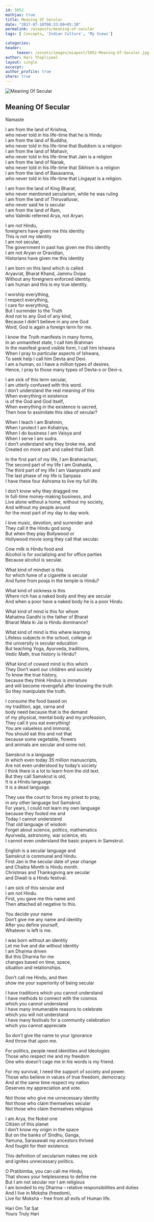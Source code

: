 ```yaml
--- 
id: 5052
mathjax: true  
title: Meaning Of Secular
date: "2017-07-10T08:33:00+05:30"
permalink: /wiaposts/meaning-of-secular
tags: [ Concepts, 'Indian Culture', 'My Views']    

categories: 
header:
     teaser: /assets/images/wiapost/5052-Meaning-Of-Secular.jpg
author: Hari Thapliyaal 
layout: single 
excerpt:  
author_profile: true 
share: true 
---
```


![Meaning Of Secular](/assets/images/wiapost/5052-Meaning-Of-Secular.jpg)

## Meaning Of Secular

    
Namaste    
    
I am from the land of Krishna,     
who never told in his life-time that he is Hindu     
I am from the land of Buddha,     
who never told in his life-time that Buddism is a religion     
I am from the land of Mahavir,     
who never told in his life-time that Jain is a religion     
I am from the land of Nanak,     
who never told in his life-time that Sikhism is a religion     
I am from the land of Basavanna,     
who never told in his life-time that Lingayat is a religion.    
    
I am from the land of King Bharat,     
who never mentioned secularism, while he was ruling     
I am from the land of Thiruvalluvar,     
who never said he is secular     
I am from the land of Ram,     
who Valmiki referred Arya, not Aryan.    
    
I am not Hindu,     
foreigners have given me this identity     
This is not my identity     
I am not secular,     
The government in past has given me this identity     
I am not Aryan or Dravidian,     
Historians have given me this identity    
    
I am born on this land which is called     
Aryavrat, Bharat Khand, Jammu Dvipa     
Without any foreigners enforced identity.     
I am human and this is my true identity.    
    
I worship everything,     
I respect everything,     
I care for everything,     
But I surrender to the Truth     
And not to any God of any kind,     
Because I didn’t believe in any one God     
Word, God is again a foreign term for me.    
    
I know the Truth manifests in many forms,     
In an unmanifest state, I call him Brahman     
In the manifest grand visible form, I call him Ishwara     
When I pray to particular aspects of Ishwara,     
To seek help I call him Devta and Devi.     
I am a human, so I have a million types of desires.     
Hence, I pray to those many types of Devta-s or Devi-s.    
    
I am sick of this term secular,     
I am utterly confused with this word.     
I don’t understand the real meaning of this     
When everything in existence     
is of the God and God itself,     
When everything in the existence is sacred,     
Then how to assimilate this idea of secular?    
    
When I teach I am Brahmin,     
When I protect I am Kshatriya,     
When I do business I am Vaisya and     
When I serve I am sudra.     
I don’t understand why they broke me, and     
Created on more part and called that Dalit.    
    
In the first part of my life, I am Brahmachari,     
The second part of my life I am Grahasta,     
The third part of my life I am Vaanprasthi and     
The last phase of my life is Sanyasa     
I have these four Ashrama to live my full life.    
    
I don’t know why they dragged me     
In full-time money-making business, and     
Live alone without a home, without my society,     
And without my people around     
for the most part of my day to day work.    
    
I love music, devotion, and surrender and     
They call it the Hindu god song     
But when they play Bollywood or     
Hollywood movie song they call that secular.    
    
Cow milk is Hindu food and     
Alcohol is for socializing and for office parties     
Because alcohol is secular.    
    
What kind of mindset is this     
for which fume of a cigarette is secular     
And fume from pooja in the temple is Hindu?    
    
What kind of sickness is this     
Where rich has a naked body and they are secular     
And when a poor have a naked body he is a poor Hindu.    
    
What kind of mind is this for whom     
Mahatma Gandhi is the father of Bharat     
Bharat Mata ki Jai is Hindu dominance?    
    
What kind of mind is this where learning     
Lifeless subjects in the school, college or     
the university is secular education     
But teaching Yoga, Ayurveda, traditions,     
Vedic Math, true history is Hindu?    
    
What kind of coward mind is this which     
They Don’t want our children and society     
To know the true history,     
because they think Hindus is immature     
and will become revengeful after knowing the truth     
So they manipulate the truth.    
    
I consume the food based on     
my tradition, age, varna and     
body need because that is the demand     
of my physical, mental body and my profession,     
They call it you eat everything!     
You are valueless and immoral,     
You should eat this and not that     
because some vegetable, flowers     
and animals are secular and some not.    
    
Samskrut is a language     
In which even today 35 million manuscripts,     
Are not even understood by today’s society     
I think there is a lot to learn from the old text.     
But they call Samskrut is old,     
It is a Hindu language.     
It is a dead language.    
    
They use the court to force my priest to pray,     
in any other language but Samskrut.     
For years, I could not learn my own language     
because they fooled me and     
Today I cannot understand     
That old language of wisdom     
Forget about science, politics, mathematics     
Ayurveda, astronomy, war science, etc     
I cannot even understand the basic prayers in Samskrut.    
    
English is a secular language and     
Samskrut is communal and Hindu.     
First Jan is the secular date of year change     
and Chaitra Month is Hindu month.     
Christmas and Thanksgiving are secular     
and Diwali is a Hindu festival.    
    
I am sick of this secular and     
I am not Hindu.     
First, you gave me this name and     
Then attached all negative to this.    
    
You decide your name     
Don’t give me any name and identity     
After you define yourself,     
Whatever is left is me.    
    
I was born without an identity     
Let me live and die without identity     
I am Dharma driven     
But this Dharma for me     
changes based on time, space,     
situation and relationships.    
    
Don’t call me Hindu, and then     
show me your superiority of being secular    
    
I have traditions which you cannot understand     
I have methods to connect with the cosmos     
which you cannot understand     
I have many innumerable reasons to celebrate     
which you will not understand     
I have many festivals for a community celebration     
which you cannot appreciate    
    
So don’t give the name to your ignorance     
And throw that upon me.    
    
For politics, people need identities and Ideologies     
Those who respect me and my freedom     
One who doesn’t cage me in his words is my friend.    
    
For my survival, I need the support of society and power.     
Those who believe in values of true freedom, democracy     
And at the same time respect my nation     
Deserves my appreciation and vote.    
    
Not those who give me unnecessary identity     
Not those who claim themselves secular     
Not those who claim themselves religious    
    
I am Arya, the Nobel one     
Citizen of this planet     
I don’t know my origin in the space     
But on the banks of Sindhu, Ganga,     
Yamuna, Sarasawati my ancestors thrived     
And fought for their existence.    
    
This definition of secularism makes me sick     
and ignites unnecessary politics.    
    
O Pratibimba, you can call me Hindu,     
That shows your helplessness to define me     
But I am not secular nor I am religious     
I am bonded to my Dharma – relative responsibilities and duties     
And I live in Moksha (freedom),     
Live for Moksha – free from all evils of Human life.    
    
Hari Om Tat Sat     
Yours Truly Hari    
